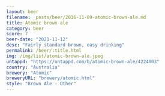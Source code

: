 ```yaml
---
layout: beer
filename: _posts/beer/2016-11-09-atomic-brown-ale.md
title: Atomic brown ale
category: beer
score: 7
beer-date: "2021-11-12"
desc: "Fairly standard brown, easy drinking"
permalink: /beer/:title.html
img: /img/list/atomic-brown-ale.jpeg
untappd: "https://untappd.com/b/atomic-brown-ale/4224003"
country: "Australia"
brewery: "Atomic"
breweryURL: "brewery/atomic.html"
style: "Brown Ale - Other"
---
```


